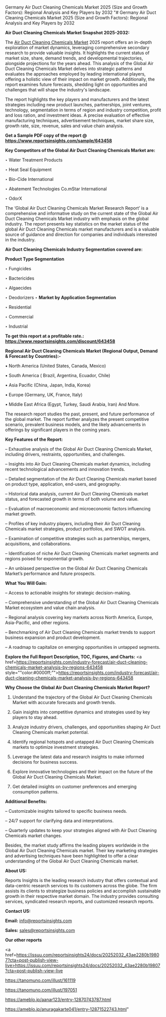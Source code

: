 Germany Air Duct Cleaning Chemicals Market 2025 (Size and Growth Factors): Regional Analysis and Key Players by 2032
"# Germany Air Duct Cleaning Chemicals Market 2025 (Size and Growth Factors): Regional Analysis and Key Players by 2032

<strong>Air Duct Cleaning Chemicals Market Snapshot 2025-2032:</strong>

The <a href=https://www.reportsinsights.com/sample/643458>Air Duct Cleaning Chemicals Market</a> 2025 report offers an in-depth exploration of market dynamics, leveraging comprehensive secondary research to provide valuable insights. It highlights the current status of market size, share, demand trends, and developmental trajectories, alongside projections for the years ahead. This analysis of the Global Air Duct Cleaning Chemicals Market delves into strategic patterns and evaluates the approaches employed by leading international players, offering a holistic view of their impact on market growth. Additionally, the report examines future forecasts, shedding light on opportunities and challenges that will shape the industry's landscape.

The report highlights the key players and manufacturers and the latest strategies including new product launches, partnerships, joint ventures, technology, segmentation in terms of region and industry competition, profit and loss ration, and investment ideas. A precise evaluation of effective manufacturing techniques, advertisement techniques, market share size, growth rate, size, revenue, sales and value chain analysis.

<strong>Get a Sample PDF copy of the report @ <a href=https://www.reportsinsights.com/sample/643458 style=color:#0000ff;>https://www.reportsinsights.com/sample/643458</a></strong>

<strong>Key Competitors of the Global Air Duct Cleaning Chemicals Market are:</strong>

‣ Water Treatment Products

‣ Heat Seal Equipment

‣ Bio-Cide International

‣ Abatement Technologies
 Co.mStar International

‣ OdorX

The ‘Global Air Duct Cleaning Chemicals Market Research Report’ is a comprehensive and informative study on the current state of the Global Air Duct Cleaning Chemicals Market industry with emphasis on the global industry. The report presents key statistics on the market status of the global Air Duct Cleaning Chemicals market manufacturers and is a valuable source of guidance and direction for companies and individuals interested in the industry.

<strong>Air Duct Cleaning Chemicals Industry Segmentation covered are:</strong>

<strong>Product Type Segmentation</strong>

‣ Fungicides

‣ Bactericides

‣ Algaecides

‣ Deodorizers
‣ 
<strong>Market by Application Segmentation</strong>

‣ Residential

‣ Commercial

‣ Industrial

<strong>To get this report at a profitable rate.: <a href=https://www.reportsinsights.com/discount/643458 style=color:#0000ff;>https://www.reportsinsights.com/discount/643458</a></strong>

<strong>Regional Air Duct Cleaning Chemicals Market (Regional Output, Demand &amp; Forecast by Countries):-</strong>

• North America (United States, Canada, Mexico)

• South America ( Brazil, Argentina, Ecuador, Chile)

• Asia Pacific (China, Japan, India, Korea)

• Europe (Germany, UK, France, Italy)

• Middle East Africa (Egypt, Turkey, Saudi Arabia, Iran) And More.

The research report studies the past, present, and future performance of the global market. The report further analyzes the present competitive scenario, prevalent business models, and the likely advancements in offerings by significant players in the coming years.

<strong>Key Features of the Report:</strong>

– Exhaustive analysis of the Global Air Duct Cleaning Chemicals Market, including drivers, restraints, opportunities, and challenges.

– Insights into Air Duct Cleaning Chemicals market dynamics, including recent technological advancements and innovation trends.

– Detailed segmentation of the Air Duct Cleaning Chemicals market based on product type, application, end-users, and geography.

– Historical data analysis, current Air Duct Cleaning Chemicals market status, and forecasted growth in terms of both volume and value.

– Evaluation of macroeconomic and microeconomic factors influencing market growth.

– Profiles of key industry players, including their Air Duct Cleaning Chemicals market strategies, product portfolios, and SWOT analysis.

– Examination of competitive strategies such as partnerships, mergers, acquisitions, and collaborations.

– Identification of niche Air Duct Cleaning Chemicals market segments and regions poised for exponential growth.

– An unbiased perspective on the Global Air Duct Cleaning Chemicals Market’s performance and future prospects.

<strong>What You Will Gain:</strong>

– Access to actionable insights for strategic decision-making.

– Comprehensive understanding of the Global Air Duct Cleaning Chemicals Market ecosystem and value chain analysis.

– Regional analysis covering key markets across North America, Europe, Asia-Pacific, and other regions.

– Benchmarking of Air Duct Cleaning Chemicals market trends to support business expansion and product development.

– A roadmap to capitalize on emerging opportunities in untapped segments.

<strong>Explore the Full Report Description, TOC, Figures, and Charts:</strong>
<a href=https://reportsinsights.com/industry-forecast/air-duct-cleaning-chemicals-market-analysis-by-regions-643458 style=""color:#0000ff;"">https://reportsinsights.com/industry-forecast/air-duct-cleaning-chemicals-market-analysis-by-regions-643458</a>

<strong>Why Choose the Global Air Duct Cleaning Chemicals Market Report?</strong>

1. Understand the trajectory of the Global Air Duct Cleaning Chemicals Market with accurate forecasts and growth trends.

2. Gain insights into competitive dynamics and strategies used by key players to stay ahead.

3. Analyze industry drivers, challenges, and opportunities shaping Air Duct Cleaning Chemicals market potential.

4. Identify regional hotspots and untapped Air Duct Cleaning Chemicals markets to optimize investment strategies.

5. Leverage the latest data and research insights to make informed decisions for business success.

6. Explore innovative technologies and their impact on the future of the Global Air Duct Cleaning Chemicals Market.

7. Get detailed insights on customer preferences and emerging consumption patterns.

<strong>Additional Benefits:</strong>

– Customizable insights tailored to specific business needs.

– 24/7 support for clarifying data and interpretations.

– Quarterly updates to keep your strategies aligned with Air Duct Cleaning Chemicals market changes.

Besides, the market study affirms the leading players worldwide in the Global Air Duct Cleaning Chemicals market. Their key marketing strategies and advertising techniques have been highlighted to offer a clear understanding of the Global Air Duct Cleaning Chemicals market.

<strong><strong>About US</strong>:</strong>

Reports Insights is the leading research industry that offers contextual and data-centric research services to its customers across the globe. The firm assists its clients to strategize business policies and accomplish sustainable growth in their respective market domain. The industry provides consulting services, syndicated research reports, and customized research reports.

<strong>Contact US:</strong>

<p class=><b>Email:</b> <a href=mailto:info@reportsinsights.com>info@reportsinsights.com</a></p>
<p class=><b>Sales:</b> <a href=mailto:sales@reportsinsights.com>sales@reportsinsights.com</a></p>

<strong>Our other reports</strong>

<a href=https://issuu.com/reportsinsights24/docs/20252032_43ae2280b19807?cta=post-publish-view-live>https://issuu.com/reportsinsights24/docs/20252032_43ae2280b19807?cta=post-publish-view-live</a>

<a href=https://tanomuno.com/illust/161119>https://tanomuno.com/illust/161119</a>

<a href=https://tanomuno.com/illust/197051>https://tanomuno.com/illust/197051</a>

<a href=https://ameblo.jp/aanar123/entry-12870743787.html>https://ameblo.jp/aanar123/entry-12870743787.html</a>

<a href=https://ameblo.jp/anuragakarte041/entry-12871522743.html>https://ameblo.jp/anuragakarte041/entry-12871522743.html</a>"
